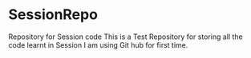 # SessionRepo
Repository for Session code
This is a Test Repository for storing all the code learnt in Session
I am using Git hub for first time.
